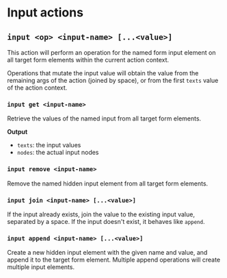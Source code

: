 # Input actions

## `input <op> <input-name> [...<value>]`

This action will perform an operation for the named form input element on all
target form elements within the current action context.

Operations that mutate the input value will obtain the value from the remaining
args of the action (joined by space), or from the first `texts` value of the
action context.

### `input get <input-name>`

Retrieve the values of the named input from all target form elements.

**Output**

- `texts`: the input values
- `nodes`: the actual input nodes

### `input remove <input-name>`

Remove the named hidden input element from all target form elements.

### `input join <input-name> [...<value>]`

If the input already exists, join the value to the existing input value,
separated by a space. If the input doesn't exist, it behaves like `append`.

### `input append <input-name> [...<value>]`

Create a new hidden input element with the given name and value, and append it
to the target form element. Multiple append operations will create multiple
input elements.
